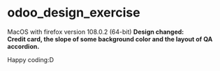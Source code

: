 # odoo_design_exercise
MacOS with firefox version 108.0.2 (64-bit)
<b>Design changed:<br>
Credit card, the slope of some background color and the layout of QA accordion.</b>

Happy coding:D
